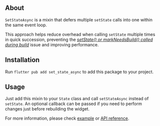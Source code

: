 ## About

`SetStateAsync` is a mixin that defers multiple `setState` calls into one within the same event loop.

This approach helps reduce overhead when calling `setState` multiple times in quick succession, preventing the *[setState() or markNeedsBuild() called during build](https://www.google.com/search?q=setState%28%29+or+markNeedsBuild%28%29+called+during+build)* issue and improving performance.

## Installation

Run `flutter pub add set_state_async` to add this package to your project.

## Usage

Just add this mixin to your `State` class and call `setStateAsync` instead of `setState`. An optional callback can be passed if you need to perform changes just before rebuilding the widget.

For more information, please check [example](https://pub.dev/xxoo/set_state_async/example) or [API reference](https://pub.dev/documentation/set_state_async/latest/set_state_async/SetStateAsync/setStateAsync.html).
